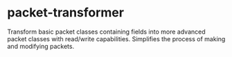 # packet-transformer

Transform basic packet classes containing fields into more advanced packet classes with read/write capabilities. Simplifies the process of making and modifying packets.
